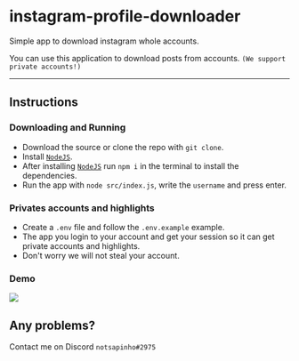 # instagram-profile-downloader

Simple app to download instagram whole accounts.

You can use this application to download posts from accounts. `(We support private accounts!)`

<hr></hr>

## Instructions

### Downloading and Running

-   Download the source or clone the repo with `git clone`.
-   Install [`NodeJS`](https://nodejs.org).
-   After installing [`NodeJS`](https://nodejs.org) run `npm i` in the terminal to install the dependencies.
-   Run the app with `node src/index.js`, write the `username` and press enter.

### Privates accounts and highlights

-   Create a `.env` file and follow the `.env.example` example.
-   The app you login to your account and get your session so it can get private accounts and highlights.
-   Don't worry we will not steal your account.

### Demo

<img src="https://i.imgur.com/0eJzTPC.gif">

## Any problems?

Contact me on Discord `notsapinho#2975`
